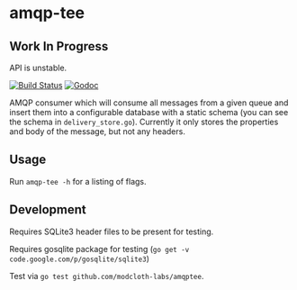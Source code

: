 amqp-tee
========

Work In Progress
----------------
API is unstable.

[![Build Status](https://travis-ci.org/modcloth-labs/amqp-tee.png?branch=master)](https://travis-ci.org/modcloth-labs/amqp-tee) [![Godoc](http://img.shields.io/badge/godoc-reference-blue.svg?style=flat)](https://godoc.org/github.com/modcloth-labs/amqp-tee)

AMQP consumer which will consume all messages from a given queue and insert
them into a configurable database with a static schema (you can see the schema
in `delivery_store.go`). Currently it only stores the properties and body of
the message, but not any headers.

## Usage

Run `amqp-tee -h` for a listing of flags.

## Development

Requires SQLite3 header files to be present for testing.

Requires gosqlite package for testing (`go get -v code.google.com/p/gosqlite/sqlite3`)

Test via `go test github.com/modcloth-labs/amqptee`.
